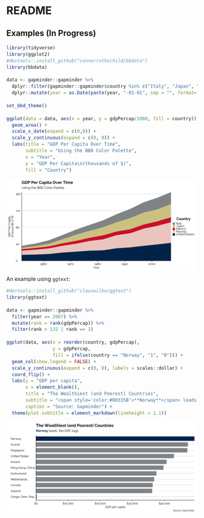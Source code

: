 
# README

## Examples (In Progress)

``` r
library(tidyverse)
library(ggplot2)
#devtools::install_github("connorrothschild/bbdata")
library(bbdata)

data <- gapminder::gapminder %>% 
  dplyr::filter(gapminder::gapminder$country %in% c("Italy", "Japan", "Norway", "Mexico", "United States")) %>%
  dplyr::mutate(year = as.Date(paste(year, "-01-01", sep = "", format='%Y-%b-%d')))

set_bbd_theme()

ggplot(data = data, aes(x = year, y = gdpPercap/1000, fill = country)) +
  geom_area() +
  scale_x_date(expand = c(0,0)) +
  scale_y_continuous(expand = c(0, 0)) +
  labs(title = "GDP Per Capita Over Time",
       subtitle = "Using the BBD Color Palette",
       x = "Year",
       y = "GDP Per Capita\n(thousands of $)",
       fill = "Country")
```

<img src="man/figures/README-unnamed-chunk-1-1.png" style="display: block; margin: auto;" />

An example using `ggtext`:

``` r
#devtools::install_github("clauswilke/ggtext")
library(ggtext)

data <- gapminder::gapminder %>% 
  filter(year == 2007) %>% 
  mutate(rank = rank(gdpPercap)) %>% 
  filter(rank > 132 | rank == 1)

ggplot(data, aes(x = reorder(country, gdpPercap), 
                 y = gdpPercap, 
                 fill = ifelse(country == "Norway", "1", "0"))) +
  geom_col(show.legend = FALSE) +
  scale_y_continuous(expand = c(0, 0), labels = scales::dollar) +
  coord_flip() +
  labs(y = "GDP per capita",
       x = element_blank(),
       title = "The Wealthiest (and Poorest) Countries",
       subtitle = "<span style='color:#00315B'>**Norway**</span> leads, the DRC lags",
       caption = "Source: Gapminder") +
  theme(plot.subtitle = element_markdown(lineheight = 1.1))
```

<img src="man/figures/README-unnamed-chunk-2-1.png" style="display: block; margin: auto;" />
